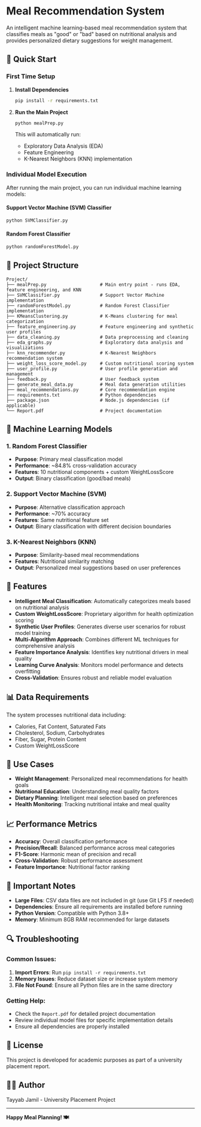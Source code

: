 # Meal Recommendation System

An intelligent machine learning-based meal recommendation system that classifies meals as "good" or "bad" based on nutritional analysis and provides personalized dietary suggestions for weight management.

## 🚀 Quick Start

### First Time Setup

1. **Install Dependencies**
   ```bash
   pip install -r requirements.txt
   ```

2. **Run the Main Project**
   ```bash
   python mealPrep.py
   ```
   This will automatically run:
   - Exploratory Data Analysis (EDA)
   - Feature Engineering
   - K-Nearest Neighbors (KNN) implementation

### Individual Model Execution

After running the main project, you can run individual machine learning models:

#### Support Vector Machine (SVM) Classifier
```bash
python SVMClassifier.py
```

#### Random Forest Classifier
```bash
python randomForestModel.py
```

## 📁 Project Structure

```
Project/
├── mealPrep.py                    # Main entry point - runs EDA, feature engineering, and KNN
├── SVMClassifier.py               # Support Vector Machine implementation
├── randomForestModel.py           # Random Forest Classifier implementation
├── KMeansClustering.py            # K-Means clustering for meal categorization
├── feature_engineering.py         # Feature engineering and synthetic user profiles
├── data_cleaning.py               # Data preprocessing and cleaning
├── eda_graphs.py                  # Exploratory data analysis and visualizations
├── knn_recommender.py             # K-Nearest Neighbors recommendation system
├── weight_loss_score_model.py     # Custom nutritional scoring system
├── user_profile.py                # User profile generation and management
├── feedback.py                    # User feedback system
├── generate_meal_data.py          # Meal data generation utilities
├── meal_recommendations.py        # Core recommendation engine
├── requirements.txt               # Python dependencies
├── package.json                   # Node.js dependencies (if applicable)
└── Report.pdf                     # Project documentation
```

## 🧠 Machine Learning Models

### 1. Random Forest Classifier
- **Purpose**: Primary meal classification model
- **Performance**: ~84.8% cross-validation accuracy
- **Features**: 10 nutritional components + custom WeightLossScore
- **Output**: Binary classification (good/bad meals)

### 2. Support Vector Machine (SVM)
- **Purpose**: Alternative classification approach
- **Performance**: ~70% accuracy
- **Features**: Same nutritional feature set
- **Output**: Binary classification with different decision boundaries

### 3. K-Nearest Neighbors (KNN)
- **Purpose**: Similarity-based meal recommendations
- **Features**: Nutritional similarity matching
- **Output**: Personalized meal suggestions based on user preferences

## 🔧 Features

- **Intelligent Meal Classification**: Automatically categorizes meals based on nutritional analysis
- **Custom WeightLossScore**: Proprietary algorithm for health optimization scoring
- **Synthetic User Profiles**: Generates diverse user scenarios for robust model training
- **Multi-Algorithm Approach**: Combines different ML techniques for comprehensive analysis
- **Feature Importance Analysis**: Identifies key nutritional drivers in meal quality
- **Learning Curve Analysis**: Monitors model performance and detects overfitting
- **Cross-Validation**: Ensures robust and reliable model evaluation

## 📊 Data Requirements

The system processes nutritional data including:
- Calories, Fat Content, Saturated Fats
- Cholesterol, Sodium, Carbohydrates
- Fiber, Sugar, Protein Content
- Custom WeightLossScore

## 🎯 Use Cases

- **Weight Management**: Personalized meal recommendations for health goals
- **Nutritional Education**: Understanding meal quality factors
- **Dietary Planning**: Intelligent meal selection based on preferences
- **Health Monitoring**: Tracking nutritional intake and meal quality

## 📈 Performance Metrics

- **Accuracy**: Overall classification performance
- **Precision/Recall**: Balanced performance across meal categories
- **F1-Score**: Harmonic mean of precision and recall
- **Cross-Validation**: Robust performance assessment
- **Feature Importance**: Nutritional factor ranking

## 🚨 Important Notes

- **Large Files**: CSV data files are not included in git (use Git LFS if needed)
- **Dependencies**: Ensure all requirements are installed before running
- **Python Version**: Compatible with Python 3.8+
- **Memory**: Minimum 8GB RAM recommended for large datasets

## 🔍 Troubleshooting

### Common Issues:
1. **Import Errors**: Run `pip install -r requirements.txt`
2. **Memory Issues**: Reduce dataset size or increase system memory
3. **File Not Found**: Ensure all Python files are in the same directory

### Getting Help:
- Check the `Report.pdf` for detailed project documentation
- Review individual model files for specific implementation details
- Ensure all dependencies are properly installed

## 📝 License

This project is developed for academic purposes as part of a university placement report.

## 👨‍💻 Author

Tayyab Jamil - University Placement Project

---

**Happy Meal Planning! 🍽️**
